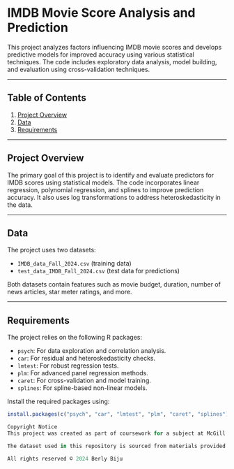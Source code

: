 # IMDB Movie Score Analysis and Prediction

This project analyzes factors influencing IMDB movie scores and develops predictive models for improved accuracy using various statistical techniques. The code includes exploratory data analysis, model building, and evaluation using cross-validation techniques.

---

## Table of Contents
1. [Project Overview](#project-overview)
2. [Data](#data)
3. [Requirements](#requirements)


---

## Project Overview

The primary goal of this project is to identify and evaluate predictors for IMDB scores using statistical models. The code incorporates linear regression, polynomial regression, and splines to improve prediction accuracy. It also uses log transformations to address heteroskedasticity in the data.

---

## Data

The project uses two datasets:
- `IMDB_data_Fall_2024.csv` (training data)
- `test_data_IMDB_Fall_2024.csv` (test data for predictions)

Both datasets contain features such as movie budget, duration, number of news articles, star meter ratings, and more.

---

## Requirements

The project relies on the following R packages:
- `psych`: For data exploration and correlation analysis.
- `car`: For residual and heteroskedasticity checks.
- `lmtest`: For robust regression tests.
- `plm`: For advanced panel regression methods.
- `caret`: For cross-validation and model training.
- `splines`: For spline-based non-linear models.

Install the required packages using:
```R
install.packages(c("psych", "car", "lmtest", "plm", "caret", "splines"))

Copyright Notice
This project was created as part of coursework for a subject at McGill University.

The dataset used in this repository is sourced from materials provided during the course and is intended solely for educational and non-commercial purposes. Unauthorized use, distribution, or reproduction of this dataset or any part of this repository without explicit permission is prohibited.

All rights reserved © 2024 Berly Biju

